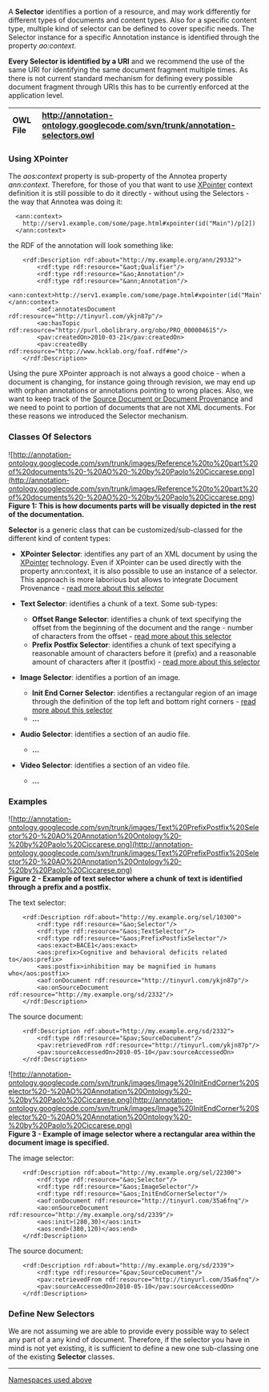 A **Selector** identifies a portion of a resource, and may work differently for different types of documents and content types. Also for a specific content type, multiple kind of selector can be defined to cover specific needs. The Selector instance for a specific Annotation instance is identified through the property _ao:context_.

**Every Selector is identified by a URI** and we recommend the use of the same URI for identifying the same document fragment multiple times. As there is not current standard mechanism for defining every possible document fragment through URIs this has to be currently enforced at the application level.

| OWL File | http://annotation-ontology.googlecode.com/svn/trunk/annotation-selectors.owl  |
|:---------|:------------------------------------------------------------------------------|

### Using XPointer ###

The _aos:context_ property is sub-property of the Annotea property _ann:context_. Therefore, for those of you that want to use [XPointer](http://www.w3.org/TR/xptr/)  context definition it is still possible to do it directly - without using the Selectors - the way that Annotea was doing it:

```
  <ann:context>
    http://serv1.example.com/some/page.html#xpointer(id("Main")/p[2])
  </ann:context>
```

the RDF of the annotation will look something like:

```
    <rdf:Description rdf:about="http://my.example.org/ann/29332">
        <rdf:type rdf:resource="&aot;Qualifier"/>
        <rdf:type rdf:resource="&ao;Annotation"/>
        <rdf:type rdf:resource="&ann;Annotation"/>
        <ann:context>http://serv1.example.com/some/page.html#xpointer(id("Main")/p[2])</ann:context>
        <aof:annotatesDocument rdf:resource="http://tinyurl.com/ykjn87p"/>
        <ao:hasTopic rdf:resource="http://purl.obolibrary.org/obo/PRO_000004615"/>
        <pav:createdOn>2010-03-21</pav:createdOn>
        <pav:createdBy rdf:resource="http://www.hcklab.org/foaf.rdf#me"/>
    </rdf:Description> 
```

Using the pure XPointer approach is not always a good choice - when a document is changing, for instance going through revision, we may end up with orphan annotations or annotations pointing to wrong places. Also, we want to keep track of the [Source Document or Document Provenance](SourceDocument.md) and we need to point to portion of documents that are not XML documents. For these reasons we introduced the Selector mechanism.


### Classes Of Selectors ###

![http://annotation-ontology.googlecode.com/svn/trunk/images/Reference%20to%20part%20of%20documents%20-%20AO%20-%20by%20Paolo%20Ciccarese.png](http://annotation-ontology.googlecode.com/svn/trunk/images/Reference%20to%20part%20of%20documents%20-%20AO%20-%20by%20Paolo%20Ciccarese.png)<br />
<b>Figure 1: This is how documents parts will be visually depicted in the rest of the documentation.</b>

**Selector** is a generic class that can be customized/sub-classed for the different kind of content types:
  * **XPointer Selector**: identifies any part of an XML document by using the [XPointer](http://www.w3.org/TR/xptr/)  technology. Even if XPointer can be used directly with the property ann:context, it is also possible to use an instance of a selector. This approach is more laborious but allows to integrate Document Provenance - [read more about this selector](XPointerSelector.md)

  * **Text Selector**: identifies a chunk of a text. Some sub-types:
    * **Offset Range Selector**: identifies a chunk of text specifying the offset from the beginning of the document and the range - number of characters from the offset - [read more about this selector](OffsetRangeSelector.md)
    * **Prefix Postfix Selector**: identifies a chunk of text specifying a reasonable amount of characters before it (prefix) and a reasonable amount of characters after it  (postfix) - [read more about this selector](PrefixPostfixSelector.md)

  * **Image Selector**: identifies a portion of an image.
    * **Init End Corner Selector**: identifies a rectangular region of an image through the definition of the top left and bottom right corners - [read more about this selector](InitEndCornerSelector.md)
    * **...**

  * **Audio Selector**: identifies a section of an audio file.
    * **...**

  * **Video Selector**: identifies a section of an video file.
    * **...**

### Examples ###

![http://annotation-ontology.googlecode.com/svn/trunk/images/Text%20PrefixPostfix%20Selector%20-%20AO%20Annotation%20Ontology%20-%20by%20Paolo%20Ciccarese.png](http://annotation-ontology.googlecode.com/svn/trunk/images/Text%20PrefixPostfix%20Selector%20-%20AO%20Annotation%20Ontology%20-%20by%20Paolo%20Ciccarese.png)<br />
<b>Figure 2 - Example of text selector where a chunk of text is identified through a prefix and a postfix.</b>

The text selector:

```
    <rdf:Description rdf:about="http://my.example.org/sel/10300">
        <rdf:type rdf:resource="&ao;Selector"/>
        <rdf:type rdf:resource="&aos;TextSelector"/>
        <rdf:type rdf:resource="&aos;PrefixPostfixSelector"/>
        <aos:exact>BACE1</aos:exact>
        <aos:prefix>Cognitive and behavioral deficits related to</aos:prefix>
        <aos:postfix>inhibition may be magnified in humans who</aos:postfix>
        <aof:onDocument rdf:resource="http://tinyurl.com/ykjn87p"/>
        <ao:onSourceDocument rdf:resource="http://my.example.org/sd/2332"/>
    </rdf:Description>
```

The source document:

```
    <rdf:Description rdf:about="http://my.example.org/sd/2332">
        <rdf:type rdf:resource="&pav;SourceDocument"/>
        <pav:retrievedFrom rdf:resource="http://tinyurl.com/ykjn87p"/>
        <pav:sourceAccessedOn>2010-05-10</pav:sourceAccessedOn>
    </rdf:Description> 
```

![http://annotation-ontology.googlecode.com/svn/trunk/images/Image%20InitEndCorner%20Selector%20-%20AO%20Annotation%20Ontology%20-%20by%20Paolo%20Ciccarese.png](http://annotation-ontology.googlecode.com/svn/trunk/images/Image%20InitEndCorner%20Selector%20-%20AO%20Annotation%20Ontology%20-%20by%20Paolo%20Ciccarese.png)<br />
<b>Figure 3 - Example of image selector where a rectangular area within the document image is specified.</b>

The image selector:

```
    <rdf:Description rdf:about="http://my.example.org/sel/22300">
        <rdf:type rdf:resource="&ao;Selector"/>
        <rdf:type rdf:resource="&aos;ImageSelector"/>
        <rdf:type rdf:resource="&aos;InitEndCornerSelector"/>
        <aof:onDocument rdf:resource="http://tinyurl.com/35a6fnq"/>
        <ao:onSourceDocument rdf:resource="http://my.example.org/sd/2339"/>
        <aos:init>(280,30)</aos:init>
        <aos:end>(380,120)</aos:end>
    </rdf:Description>
```

The source document:

```
    <rdf:Description rdf:about="http://my.example.org/sd/2339">
    	<rdf:type rdf:resource="&pav;SourceDocument"/>
        <pav:retrievedFrom rdf:resource="http://tinyurl.com/35a6fnq"/>
        <pav:sourceAccessedOn>2010-05-10</pav:sourceAccessedOn>
    </rdf:Description> 
```

### Define New Selectors ###

We are not assuming we are able to provide every possible way to select any part of a any kind of document. Therefore, if the selector you have in mind is not yet existing, it is sufficient to define a new one sub-classing one of the existing **Selector** classes.

---

[Namespaces used above](Namespaces.md)
